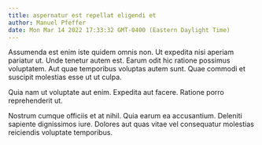 ```yaml
---
title: aspernatur est repellat eligendi et
author: Manuel Pfeffer
date: Mon Mar 14 2022 17:33:32 GMT-0400 (Eastern Daylight Time)
---
```

Assumenda est enim iste quidem omnis non. Ut expedita nisi aperiam pariatur ut. Unde tenetur autem est. Earum odit hic ratione possimus voluptatem. Aut quae temporibus voluptas autem sunt. Quae commodi et suscipit molestias esse ut ut culpa.

 Quia nam ut voluptate aut enim. Expedita aut facere. Ratione porro reprehenderit ut.

 Nostrum cumque officiis et at nihil. Quia earum ea accusantium. Deleniti sapiente dignissimos iure. Dolores aut quas vitae vel consequatur molestias reiciendis voluptate temporibus.